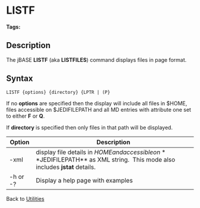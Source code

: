 # LISTF

<PageHeader /> 

**Tags:**
<badge text='page formatting' vertical='middle' />

## Description

The jBASE **LISTF** (aka **LISTFILES**) command displays files in page format.

## Syntax

```
LISTF {options} {directory} {LPTR | (P}
```

If no **options** are specified then the display will include all files in $HOME, files accessible on $JEDIFILEPATH and all MD entries with attribute one set to either **F** or **Q**.

If **directory** is specified then only files in that path will be displayed.

| Option | Description |
| --- | --- |
| -xml | display file details in $HOME and accessible on **$JEDIFILEPATH** as XML string.  This mode also includes **jstat** details. |
|-h or -? | Display a help page with examples |

Back to [Utilities](./../utilities)

  
<PageFooter />
